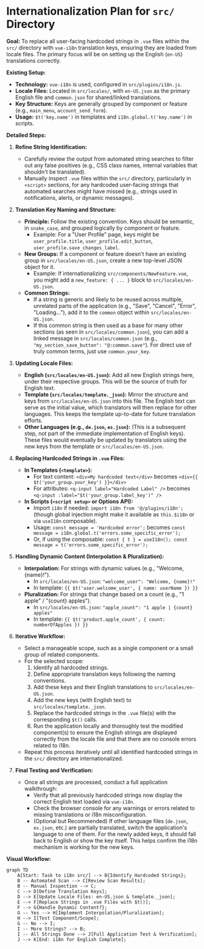 # Internationalization Plan for `src/` Directory

**Goal:**
To replace all user-facing hardcoded strings in `.vue` files within the `src/` directory with `vue-i18n` translation keys, ensuring they are loaded from locale files. The primary focus will be on setting up the English (`en-US`) translations correctly.

**Existing Setup:**

- **Technology:** `vue-i18n` is used, configured in `src/plugins/i18n.js`.
- **Locale Files:** Located in `src/locales/`, with `en-US.json` as the primary English file and `common.json` for shared/linked translations.
- **Key Structure:** Keys are generally grouped by component or feature (e.g., `main_menu`, `account_send_form`).
- **Usage:** `$t('key.name')` in templates and `i18n.global.t('key.name')` in scripts.

**Detailed Steps:**

1.  **Refine String Identification:**

    - Carefully review the output from automated string searches to filter out any false positives (e.g., CSS class names, internal variables that shouldn't be translated).
    - Manually inspect `.vue` files within the `src/` directory, particularly in `<script>` sections, for any hardcoded user-facing strings that automated searches might have missed (e.g., strings used in notifications, alerts, or dynamic messages).

2.  **Translation Key Naming and Structure:**

    - **Principle:** Follow the existing convention. Keys should be semantic, in `snake_case`, and grouped logically by component or feature.
        - Example: For a "User Profile" page, keys might be `user_profile.title`, `user_profile.edit_button`, `user_profile.save_changes_label`.
    - **New Groups:** If a component or feature doesn't have an existing group in `src/locales/en-US.json`, create a new top-level JSON object for it.
        - Example: If internationalizing `src/components/NewFeature.vue`, you might add a `new_feature: { ... }` block to `src/locales/en-US.json`.
    - **Common Strings:**
        - If a string is generic and likely to be reused across multiple, unrelated parts of the application (e.g., "Save", "Cancel", "Error", "Loading..."), add it to the `common` object within `src/locales/en-US.json`.
        - If this common string is then used as a base for many other sections (as seen in `src/locales/common.json`), you can add a linked message in `src/locales/common.json` (e.g., `"my_section_save_button": "@:common.save"`). For direct use of truly common terms, just use `common.your_key`.

3.  **Updating Locale Files:**

    - **English (`src/locales/en-US.json`):** Add all new English strings here, under their respective groups. This will be the source of truth for English text.
    - **Template (`src/locales/template._json`):** Mirror the structure and keys from `src/locales/en-US.json` into this file. The English text can serve as the initial value, which translators will then replace for other languages. This keeps the template up-to-date for future translation efforts.
    - **Other Languages (e.g., `de.json`, `es.json`):** (This is a subsequent step, not part of the immediate implementation of English keys). These files would eventually be updated by translators using the new keys from the template or `src/locales/en-US.json`.

4.  **Replacing Hardcoded Strings in `.vue` Files:**

    - **In Templates (`<template>`):**
        - For text content: `<div>My hardcoded text</div>` becomes `<div>{{ $t('your_group.your_key') }}</div>`
        - For attributes: `<q-input label="Hardcoded Label" />` becomes `<q-input :label="$t('your_group.label_key')" />`
    - **In Scripts (`<script setup>` or Options API):**
        - Import `i18n` if needed: `import i18n from '@/plugins/i18n';` (though global injection might make it available as `this.$i18n` or via `useI18n` composable).
        - Usage: `const message = 'Hardcoded error';` becomes `const message = i18n.global.t('errors.some_specific_error');`
        - Or, if using the composable: `const { t } = useI18n(); const message = t('errors.some_specific_error');`

5.  **Handling Dynamic Content (Interpolation & Pluralization):**

    - **Interpolation:** For strings with dynamic values (e.g., "Welcome, {name}!").
        - In `src/locales/en-US.json`: `"welcome_user": "Welcome, {name}!"`
        - In template: `{{ $t('user.welcome_user', { name: userName }) }}`
    - **Pluralization:** For strings that change based on a count (e.g., "1 apple" / "{count} apples").
        - In `src/locales/en-US.json`: `"apple_count": "1 apple | {count} apples"`
        - In template: `{{ $t('product.apple_count', { count: numberOfApples }) }}`

6.  **Iterative Workflow:**

    - Select a manageable scope, such as a single component or a small group of related components.
    - For the selected scope:
        1.  Identify all hardcoded strings.
        2.  Define appropriate translation keys following the naming conventions.
        3.  Add these keys and their English translations to `src/locales/en-US.json`.
        4.  Add the new keys (with English text) to `src/locales/template._json`.
        5.  Replace the hardcoded strings in the `.vue` file(s) with the corresponding `$t()` calls.
        6.  Run the application locally and thoroughly test the modified component(s) to ensure the English strings are displayed correctly from the locale file and that there are no console errors related to i18n.
    - Repeat this process iteratively until all identified hardcoded strings in the `src/` directory are internationalized.

7.  **Final Testing and Verification:**
    - Once all strings are processed, conduct a full application walkthrough:
        - Verify that all previously hardcoded strings now display the correct English text loaded via `vue-i18n`.
        - Check the browser console for any warnings or errors related to missing translations or i18n misconfiguration.
        - (Optional but Recommended) If other language files (`de.json`, `es.json`, etc.) are partially translated, switch the application's language to one of them. For the newly added keys, it should fall back to English or show the key itself. This helps confirm the i18n mechanism is working for the new keys.

**Visual Workflow:**

```mermaid
graph TD
    A[Start: Task to i18n src/] --> B{Identify Hardcoded Strings};
    B -- Automated Scan --> C[Review Scan Results];
    B -- Manual Inspection --> C;
    C --> D[Define Translation Keys];
    D --> E[Update Locale Files: en-US.json & template._json];
    E --> F[Replace Strings in .vue Files with $t()];
    F --> G{Handle Dynamic Content?};
    G -- Yes --> H[Implement Interpolation/Pluralization];
    H --> I[Test Component/Scope];
    G -- No --> I;
    I -- More Strings? --> B;
    I -- All Strings Done --> J[Full Application Test & Verification];
    J --> K[End: i18n for English Complete];
```
